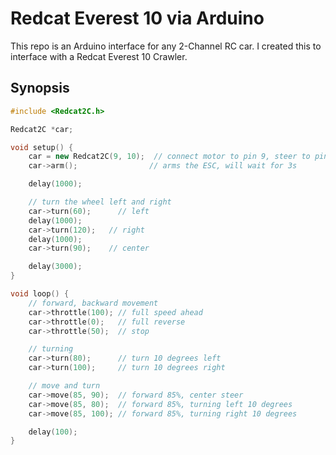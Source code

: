 # Redcat Everest 10 via Arduino
This repo is an Arduino interface for any 2-Channel RC car.  I created this to interface with a Redcat Everest 10 Crawler.

## Synopsis

```c++
#include <Redcat2C.h>

Redcat2C *car;

void setup() {
    car = new Redcat2C(9, 10);  // connect motor to pin 9, steer to pin 10
    car->arm();                // arms the ESC, will wait for 3s

    delay(1000);

    // turn the wheel left and right
    car->turn(60);      // left
    delay(1000);
    car->turn(120);   // right
    delay(1000);
    car->turn(90);    // center

    delay(3000);
}

void loop() {
    // forward, backward movement
    car->throttle(100); // full speed ahead
    car->throttle(0);   // full reverse
    car->throttle(50);  // stop

    // turning
    car->turn(80);      // turn 10 degrees left
    car->turn(100);     // turn 10 degrees right

    // move and turn
    car->move(85, 90);  // forward 85%, center steer
    car->move(85, 80);  // forward 85%, turning left 10 degrees
    car->move(85, 100); // forward 85%, turning right 10 degrees

    delay(100);
}
```
